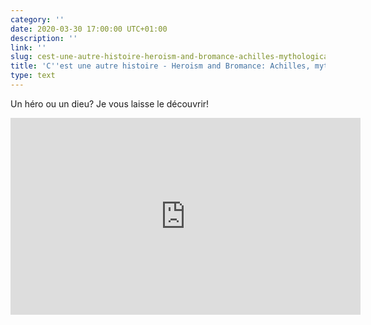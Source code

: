 ```yaml
---
category: ''
date: 2020-03-30 17:00:00 UTC+01:00
description: ''
link: ''
slug: cest-une-autre-histoire-heroism-and-bromance-achilles-mythological-makeover
title: 'C''est une autre histoire - Heroism and Bromance: Achilles, mythological makeover'
type: text
---
```


Un héro ou un dieu? Je vous laisse le découvrir!

<iframe width="560" height="315" src="https://www.youtube-nocookie.com/embed/AufD7TCMYGw" frameborder="0" allow="accelerometer; autoplay; encrypted-media; gyroscope; picture-in-picture" allowfullscreen></iframe>

